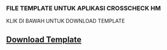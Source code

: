 ### FILE TEMPLATE UNTUK APLIKASI CROSSCHECK HM 
KLIK DI BAWAH UNTUK DOWNLOAD TEMPLATE

## [Download Template](https://www.example.com)

